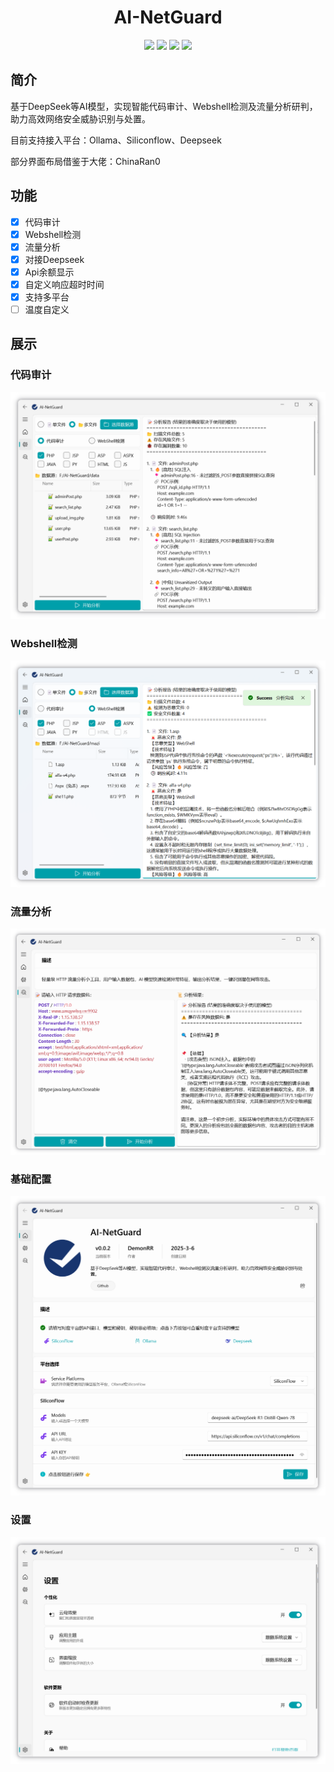 <p align="center">
  <h1 align="center">AI-NetGuard</h1>
</p>

<p align="center">
<a href="https://github.com/DemonRR/AI-NetGuard/releases/"><img src="https://img.shields.io/github/release/DemonRR/AI-NetGuard?label=%E6%9C%80%E6%96%B0%E7%89%88%E6%9C%AC&style=square"></a>
<a href="https://github.com/DemonRR/AI-NetGuard/releases"><img src="https://img.shields.io/github/downloads/DemonRR/AI-NetGuard/total?label=%E4%B8%8B%E8%BD%BD%E6%AC%A1%E6%95%B0&style=square"></a>
<a href="https://github.com/DemonRR/AI-NetGuard/issues"><img src="https://img.shields.io/github/issues-raw/DemonRR/AI-NetGuard?label=%E9%97%AE%E9%A2%98%E5%8F%8D%E9%A6%88&style=square"></a>
<a href="https://github.com/DemonRR/AI-NetGuard/discussions"><img src="https://img.shields.io/github/stars/DemonRR/AI-NetGuard?label=%E7%82%B9%E8%B5%9E%E6%98%9F%E6%98%9F&style=square"></a>
</p>

## 简介

基于DeepSeek等AI模型，实现智能代码审计、Webshell检测及流量分析研判，助力高效网络安全威胁识别与处置。

目前支持接入平台：Ollama、Siliconflow、Deepseek

部分界面布局借鉴于大佬：ChinaRan0

## 功能

- [x] 代码审计
- [x] Webshell检测
- [x] 流量分析
- [x] 对接Deepseek
- [x] Api余额显示
- [x] 自定义响应超时时间
- [x] 支持多平台
- [ ] 温度自定义

## 展示

### 代码审计

![1](assets/1.png)

### Webshell检测

![2](assets/2.png)

### 流量分析

![3](assets/3.png)

### 基础配置

![4](assets/4.png)

### 设置

![5](assets/5.png)
